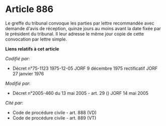 # Article 886

Le greffe du tribunal convoque les parties par lettre recommandée avec demande d'avis de réception, quinze jours au moins
avant la date fixée par le président du tribunal. Il leur adresse le même jour copie de cette convocation par lettre simple.

**Liens relatifs à cet article**

_Codifié par_:

  - Décret n°75-1123 1975-12-05 JORF 9 décembre 1975 rectificatif JORF 27 janvier 1976

_Modifié par_:

  - Décret n°2005-460 du 13 mai 2005 - art. 29 () JORF 14 mai 2005

_Cité par_:

  - Code de procédure civile - art. 888 (VD)
  - Code de procédure civile - art. 889 (VT)
